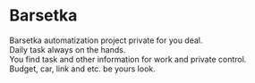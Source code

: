 # Barsetka

Barsetka automatization project private for you deal.   
Daily task always on the hands.    
You  find task and other information for work and private control.      
Budget, car, link and etc. be yours look.    
